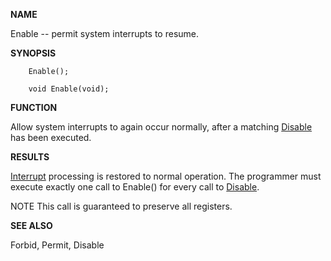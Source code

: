 
**NAME**

Enable -- permit system interrupts to resume.

**SYNOPSIS**

```
    Enable();

    void Enable(void);

```
**FUNCTION**

Allow system interrupts to again occur normally, after a matching
[Disable](Disable) has been executed.

**RESULTS**

[Interrupt](Interrupt) processing is restored to normal operation. The
programmer must execute exactly one call to Enable() for every call
to [Disable](Disable).

NOTE
This call is guaranteed to preserve all registers.

**SEE ALSO**

Forbid, Permit, Disable
